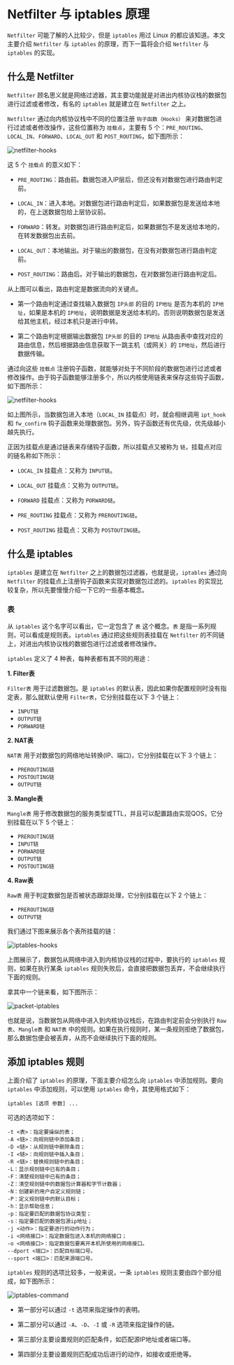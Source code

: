 # Netfilter 与 iptables 原理

`Netfilter` 可能了解的人比较少，但是 `iptables` 用过 Linux 的都应该知道。本文主要介绍 `Netfilter` 与 `iptables` 的原理，而下一篇将会介绍 `Netfilter` 与 `iptables` 的实现。

## 什么是 Netfilter

`Netfilter` 顾名思义就是网络过滤器，其主要功能就是对进出内核协议栈的数据包进行过滤或者修改，有名的 `iptables` 就是建立在 `Netfilter` 之上。

`Netfilter` 通过向内核协议栈中不同的位置注册 `钩子函数（Hooks）` 来对数据包进行过滤或者修改操作，这些位置称为 `挂载点`，主要有 5 个：`PRE_ROUTING`、`LOCAL_IN`、`FORWARD`、`LOCAL_OUT` 和 `POST_ROUTING`，如下图所示：

![netfilter-hooks](https://raw.githubusercontent.com/liexusong/understanding-the-linux-networking/master/images/netfilter-hooks.png)

这 5 个 `挂载点` 的意义如下：

* `PRE_ROUTING`：路由前。数据包进入IP层后，但还没有对数据包进行路由判定前。

* `LOCAL_IN`：进入本地。对数据包进行路由判定后，如果数据包是发送给本地的，在上送数据包给上层协议前。

* `FORWARD`：转发。对数据包进行路由判定后，如果数据包不是发送给本地的，在转发数据包出去前。

* `LOCAL_OUT`：本地输出。对于输出的数据包，在没有对数据包进行路由判定前。

* `POST_ROUTING`：路由后。对于输出的数据包，在对数据包进行路由判定后。

从上图可以看出，路由判定是数据流向的关键点。

* 第一个路由判定通过查找输入数据包 `IP头部` 的目的 `IP地址` 是否为本机的 `IP地址`，如果是本机的 `IP地址`，说明数据是发送给本机的。否则说明数据包是发送给其他主机，经过本机只是进行中转。

* 第二个路由判定根据输出数据包 `IP头部` 的目的 `IP地址` 从路由表中查找对应的路由信息，然后根据路由信息获取下一跳主机（或网关）的 `IP地址`，然后进行数据传输。

通过向这些 `挂载点` 注册钩子函数，就能够对处于不同阶段的数据包进行过滤或者修改操作。由于钩子函数能够注册多个，所以内核使用链表来保存这些钩子函数，如下图所示：

![netfilter-hooks](https://raw.githubusercontent.com/liexusong/understanding-the-linux-networking/master/images/netfilter-hooks-functions.png)

如上图所示，当数据包进入本地（`LOCAL_IN` 挂载点）时，就会相继调用 `ipt_hook` 和 `fw_confirm` 钩子函数来处理数据包。另外，钩子函数还有优先级，优先级越小越先执行。

正因为挂载点是通过链表来存储钩子函数，所以挂载点又被称为 `链`，挂载点对应的链名称如下所示：

* `LOCAL_IN` 挂载点：又称为 `INPUT链`。

* `LOCAL_OUT` 挂载点：又称为 `OUTPUT链`。

* `FORWARD` 挂载点：又称为 `PORWARD链`。

* `PRE_ROUTING` 挂载点：又称为 `PREROUTING链`。

* `POST_ROUTING` 挂载点：又称为 `POSTOUTING链`。


## 什么是 iptables

`iptables` 是建立在 `Netfilter` 之上的数据包过滤器，也就是说，`iptables` 通过向 `Netfilter` 的挂载点上注册钩子函数来实现对数据包过滤的。`iptables` 的实现比较复杂，所以先要慢慢介绍一下它的一些基本概念。

### 表

从 `iptables` 这个名字可以看出，它一定包含了 `表` 这个概念。`表` 是指一系列规则，可以看成是规则表。`iptables` 通过把这些规则表挂载在 `Netfilter` 的不同链上，对进出内核协议栈的数据包进行过滤或者修改操作。

`iptables` 定义了 4 种表，每种表都有其不同的用途：

**1. Filter表**

`Filter表` 用于过滤数据包。是 `iptables` 的默认表，因此如果你配置规则时没有指定表，那么就默认使用 `Filter表`，它分别挂载在以下 3 个链上：

* `INPUT链`
* `OUTPUT链`
* `PORWARD链`

**2. NAT表**

`NAT表` 用于对数据包的网络地址转换(IP、端口)，它分别挂载在以下 3 个链上：

* `PREROUTING链`
* `POSTOUTING链`
* `OUTPUT链`

**3. Mangle表**

`Mangle表` 用于修改数据包的服务类型或TTL，并且可以配置路由实现QOS，它分别挂载在以下 5 个链上：

* `PREROUTING链`
* `INPUT链`
* `PORWARD链`
* `OUTPUT链`
* `POSTOUTING链`

**4. Raw表**

`Raw表` 用于判定数据包是否被状态跟踪处理，它分别挂载在以下 2 个链上：

* `PREROUTING链`
* `OUTPUT链`

我们通过下图来展示各个表所挂载的链：

![iptables-hooks](https://raw.githubusercontent.com/liexusong/understanding-the-linux-networking/master/images/iptables-hooks.png)

上图展示了，数据包从网络中进入到内核协议栈的过程中，要执行的 `iptables` 规则，如果在执行某条 `iptables` 规则失败后，会直接把数据包丢弃，不会继续执行下面的规则。

拿其中一个链来看，如下图所示：

![packet-iptables](https://raw.githubusercontent.com/liexusong/understanding-the-linux-networking/master/images/packet-iptables.png)

也就是说，当数据包从网络中进入到内核协议栈后，在路由判定前会分别执行 `Raw表`、`Mangle表` 和 `NAT表` 中的规则。如果在执行规则时，某一条规则拒绝了数据包，那么数据包便会被丢弃，从而不会继续执行下面的规则。

## 添加 iptables 规则

上面介绍了 `iptables` 的原理，下面主要介绍怎么向 `iptables` 中添加规则。要向 `iptables` 中添加规则，可以使用 `iptables` 命令，其使用格式如下：

```shell
iptables [选项 参数] ...
```

可选的选项如下：

```
-t <表>：指定要操纵的表；
-A <链>：向规则链中添加条目；
-D <链>：从规则链中删除条目；
-I <链>：向规则链中插入条目；
-R <链>：替换规则链中的条目；
-L：显示规则链中已有的条目；
-F：清楚规则链中已有的条目；
-Z：清空规则链中的数据包计算器和字节计数器；
-N：创建新的用户自定义规则链；
-P：定义规则链中的默认目标；
-h：显示帮助信息；
-p：指定要匹配的数据包协议类型；
-s：指定要匹配的数据包源ip地址；
-j <动作>：指定要进行的动作行为；
-i <网络接口>：指定数据包进入本机的网络接口；
-o <网络接口>：指定数据包要离开本机所使用的网络接口。
--dport <端口>：匹配目标端口号。
--sport <端口>：匹配来源端口号。
```

`iptables` 规则的选项比较多，一般来说，一条 `iptables` 规则主要由四个部分组成，如下图所示：

![iptables-command](https://raw.githubusercontent.com/liexusong/understanding-the-linux-networking/master/images/iptables-command.png)

* 第一部分可以通过 `-t` 选项来指定操作的表明。

* 第二部分可以通过 `-A`、`-D`、`-I` 或 `-R` 选项来指定操作的链。

* 第三部分主要设置规则的匹配条件，如匹配源IP地址或者端口等。

* 第四部分主要设置规则匹配成功后进行的动作，如接收或拒绝等。

